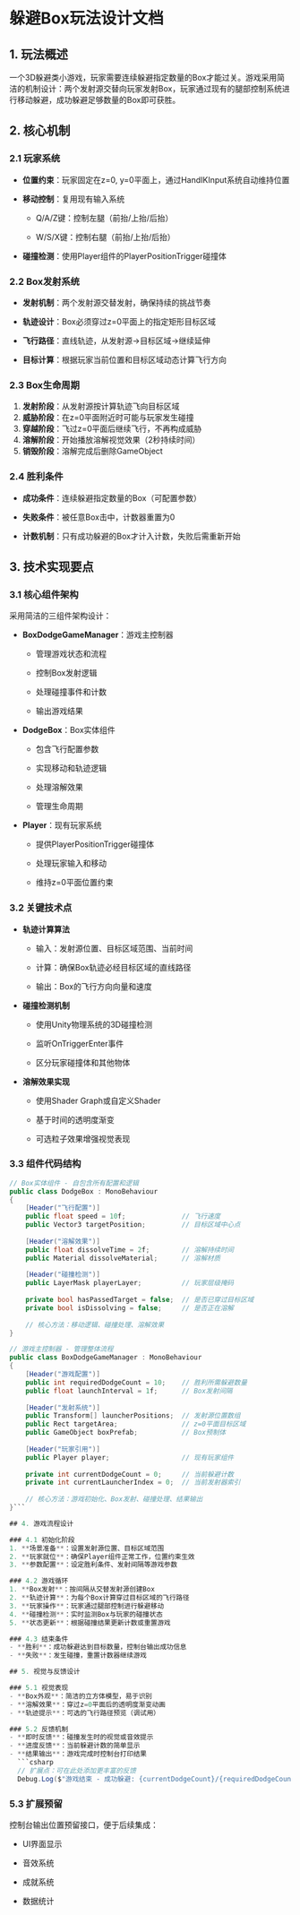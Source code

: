 # 躲避Box玩法设计文档

## 1. 玩法概述

一个3D躲避类小游戏，玩家需要连续躲避指定数量的Box才能过关。游戏采用简洁的机制设计：两个发射源交替向玩家发射Box，玩家通过现有的腿部控制系统进行移动躲避，成功躲避足够数量的Box即可获胜。

## 2. 核心机制

### 2.1 玩家系统

* **位置约束**：玩家固定在z=0, y=0平面上，通过HandIKInput系统自动维持位置

* **移动控制**：复用现有输入系统

  * Q/A/Z键：控制左腿（前抬/上抬/后抬）

  * W/S/X键：控制右腿（前抬/上抬/后抬）

* **碰撞检测**：使用Player组件的PlayerPositionTrigger碰撞体

### 2.2 Box发射系统

* **发射机制**：两个发射源交替发射，确保持续的挑战节奏

* **轨迹设计**：Box必须穿过z=0平面上的指定矩形目标区域

* **飞行路径**：直线轨迹，从发射源→目标区域→继续延伸

* **目标计算**：根据玩家当前位置和目标区域动态计算飞行方向

### 2.3 Box生命周期

1. **发射阶段**：从发射源按计算轨迹飞向目标区域
2. **威胁阶段**：在z=0平面附近时可能与玩家发生碰撞
3. **穿越阶段**：飞过z=0平面后继续飞行，不再构成威胁
4. **溶解阶段**：开始播放溶解视觉效果（2秒持续时间）
5. **销毁阶段**：溶解完成后删除GameObject

### 2.4 胜利条件

* **成功条件**：连续躲避指定数量的Box（可配置参数）

* **失败条件**：被任意Box击中，计数器重置为0

* **计数机制**：只有成功躲避的Box才计入计数，失败后需重新开始

## 3. 技术实现要点

### 3.1 核心组件架构

采用简洁的三组件架构设计：

* **BoxDodgeGameManager**：游戏主控制器

  * 管理游戏状态和流程

  * 控制Box发射逻辑

  * 处理碰撞事件和计数

  * 输出游戏结果

* **DodgeBox**：Box实体组件

  * 包含飞行配置参数

  * 实现移动和轨迹逻辑

  * 处理溶解效果

  * 管理生命周期

* **Player**：现有玩家系统

  * 提供PlayerPositionTrigger碰撞体

  * 处理玩家输入和移动

  * 维持z=0平面位置约束

### 3.2 关键技术点

* **轨迹计算算法**

  * 输入：发射源位置、目标区域范围、当前时间

  * 计算：确保Box轨迹必经目标区域的直线路径

  * 输出：Box的飞行方向向量和速度

* **碰撞检测机制**

  * 使用Unity物理系统的3D碰撞检测

  * 监听OnTriggerEnter事件

  * 区分玩家碰撞体和其他物体

* **溶解效果实现**

  * 使用Shader Graph或自定义Shader

  * 基于时间的透明度渐变

  * 可选粒子效果增强视觉表现

### 3.3 组件代码结构

````csharp
// Box实体组件 - 自包含所有配置和逻辑
public class DodgeBox : MonoBehaviour
{
    [Header("飞行配置")]
    public float speed = 10f;              // 飞行速度
    public Vector3 targetPosition;         // 目标区域中心点
    
    [Header("溶解效果")]
    public float dissolveTime = 2f;        // 溶解持续时间
    public Material dissolveMaterial;      // 溶解材质
    
    [Header("碰撞检测")]
    public LayerMask playerLayer;          // 玩家层级掩码
    
    private bool hasPassedTarget = false;  // 是否已穿过目标区域
    private bool isDissolving = false;     // 是否正在溶解
    
    // 核心方法：移动逻辑、碰撞处理、溶解效果
}

// 游戏主控制器 - 管理整体流程
public class BoxDodgeGameManager : MonoBehaviour
{
    [Header("游戏配置")]
    public int requiredDodgeCount = 10;    // 胜利所需躲避数量
    public float launchInterval = 1f;      // Box发射间隔
    
    [Header("发射系统")]
    public Transform[] launcherPositions;  // 发射源位置数组
    public Rect targetArea;                // z=0平面目标区域
    public GameObject boxPrefab;           // Box预制体
    
    [Header("玩家引用")]
    public Player player;                  // 现有玩家组件
    
    private int currentDodgeCount = 0;     // 当前躲避计数
    private int currentLauncherIndex = 0;  // 当前发射器索引
    
    // 核心方法：游戏初始化、Box发射、碰撞处理、结果输出
}```

## 4. 游戏流程设计

### 4.1 初始化阶段
1. **场景准备**：设置发射源位置、目标区域范围
2. **玩家就位**：确保Player组件正常工作，位置约束生效
3. **参数配置**：设定胜利条件、发射间隔等游戏参数

### 4.2 游戏循环
1. **Box发射**：按间隔从交替发射源创建Box
2. **轨迹计算**：为每个Box计算穿过目标区域的飞行路径
3. **玩家操作**：玩家通过腿部控制进行躲避移动
4. **碰撞检测**：实时监测Box与玩家的碰撞状态
5. **状态更新**：根据碰撞结果更新计数或重置游戏

### 4.3 结束条件
- **胜利**：成功躲避达到目标数量，控制台输出成功信息
- **失败**：发生碰撞，重置计数器继续游戏

## 5. 视觉与反馈设计

### 5.1 视觉表现
- **Box外观**：简洁的立方体模型，易于识别
- **溶解效果**：穿过z=0平面后的透明度渐变动画
- **轨迹提示**：可选的飞行路径预览（调试用）

### 5.2 反馈机制
- **即时反馈**：碰撞发生时的视觉或音效提示
- **进度反馈**：当前躲避计数的简单显示
- **结果输出**：游戏完成时控制台打印结果
  ```csharp
  // 扩展点：可在此处添加更丰富的反馈
  Debug.Log($"游戏结束 - 成功躲避: {currentDodgeCount}/{requiredDodgeCount}");
````

### 5.3 扩展预留

控制台输出位置预留接口，便于后续集成：

* UI界面显示

* 音效系统

* 成就系统

* 数据统计

